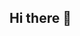 ## Hi there 👋

<!--
**guilhermelobo94/guilhermelobo94** is a ✨ _special_ ✨ repository because its `README.md` (this file) appears on your GitHub profile.

Here are some ideas to get you started:

- 🔭 I’m currently working on Lenovo (Bootbox project)
- 🌱 I’m currently learning deep learning 
- 👯 I’m looking to collaborate on data science projects
- 🤔 I’m looking for help with machine learning
- 💬 Ask me about pandas and numpy
- 📫 How to reach me: guilhermegclobo94@gmail.com
- 😄 Pronouns: He
- ⚡ Fun fact: The Eiffel Tower can be 15 cm taller during the summer, due to thermal expansion meaning the iron heats up, the particles gain kinetic energy and take up more space.
-->
